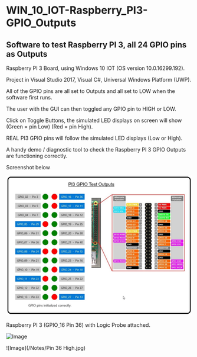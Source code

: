 # WIN_10_IOT-Raspberry_PI3-GPIO_Outputs
## Software to test Raspberry PI 3, all 24 GPIO pins as Outputs

Raspberry PI 3 Board, using Windows 10 IOT (OS version 10.0.16299.192).

Project in Visual Studio 2017, Visual C#, Universal Windows Platform (UWP).

All of the GPIO pins are all set to Outputs and all set to LOW when the software first runs.

The user with the GUI can then toggled any GPIO pin to HIGH or LOW.

Click on Toggle Buttons, the simulated LED displays on screen will show (Green = pin Low)  (Red = pin High).

REAL PI3 GPIO pins will follow the simulated LED displays (Low or High).

A handy demo / diagnostic tool to check the Raspberry PI 3 GPIO Outputs are functioning correctly.



Screenshot below


![Image](/Notes/Screenshot_PI3.jpg)


Raspberry PI 3 (GPIO_16  Pin 36) with Logic Probe attached.


![Image](/Notes/Pin36_Low.jpg)


![Image](/Notes/Pin 36 High.jpg)


